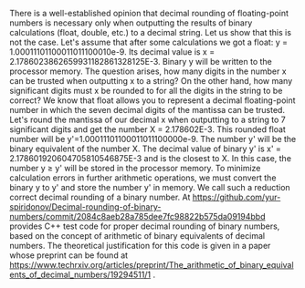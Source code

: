 
There is a well-established opinion that decimal rounding of floating-point numbers is necessary only when outputting the results of binary calculations (float, double, etc.) to a decimal string. Let us show that this is not the case. Let's assume that after some calculations we got a float: y = 1.00011101100011011100010e-9. Its decimal value is x = 2.1786023862659931182861328125E-3. Binary y will be written to the processor memory. The question arises, how many digits in the number x can be trusted when outputting x to a string? On the other hand, how many significant digits must x be rounded to for all the digits in the string to be correct?
 We know that float allows you to represent a decimal floating-point number in which the seven decimal digits of the mantissa can be trusted. Let's round the mantissa of our decimal x when outputting to a string to 7 significant digits and get the number X = 2.178602E-3. This rounded float number will be y'=1.00011101100011011100000e-9. The number y' will be the binary equivalent of the number X. The decimal value of binary y' is x' = 2.178601920604705810546875E-3 and is the closest to X. In this case, the number y ≥ y' will be stored in the processor memory. To minimize calculation errors in further arithmetic operations, we must convert the binary y to y' and store the number y' in memory. We call such a reduction correct decimal rounding of a binary number.
At https://github.com/yur-spiridonov/Decimal-rounding-of-binary-numbers/commit/2084c8aeb28a785dee7fc98822b575da09194bbd provides C++ test code for proper decimal rounding of binary numbers, based on the concept of arithmetic of binary equivalents of decimal numbers. The theoretical justification for this code is given in a paper whose preprint can be found at https://www.techrxiv.org/articles/preprint/The_arithmetic_of_binary_equivalents_of_decimal_numbers/19294511/1 .

